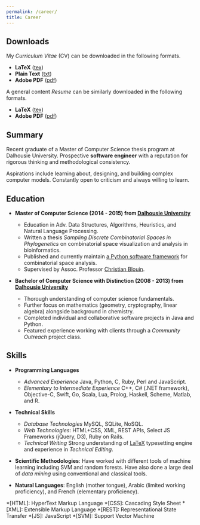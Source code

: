 ```yaml
---
permalink: /career/
title: Career
---
```


## Downloads

My *Curriculum Vitae* (CV) can be downloaded in the following formats.

  - **LaTeX** ([tex](/assets/docs/cv.tex))
  - **Plain Text** ([txt](/assets/docs/cv.txt))
  - **Adobe PDF** ([pdf](/assets/docs/cv.pdf))

A general content *Resume* can be similarly downloaded in the following formats.

  - **LaTeX** ([tex](/assets/docs/resume.tex))
  - **Adobe PDF** ([pdf](/assets/docs/resume.pdf))

## Summary

Recent graduate of a Master of Computer Science thesis program at Dalhousie University. Prospective **software engineer** with a reputation for rigorous thinking and methodological consistency.

Aspirations include learning about, designing, and building complex computer models. Constantly open to criticism and always willing to learn.

## Education

  - **Master of Computer Science (2014 - 2015) from [Dalhousie University](http://dal.ca)** 

    - Education in Adv. Data Structures, Algorithms, Heuristics, and Natural Language Processing.
    - Written a thesis *Sampling Discrete Combinatorial Spaces in Phylogenetics* on combinatorial space visualization and analysis in bioinformatics.
    - Published and currently maintain [a Python software framework](https://peerj.com/articles/cs-9/) for combinatorial space analysis.
    - Supervised by Assoc. Professor [Christian Blouin](mailto:cblouin@cs.dal.ca).

  - **Bachelor of Computer Science with Distinction (2008 - 2013) from [Dalhousie University](http://dal.ca)**

    - Thorough understanding of computer science fundamentals.
    - Further focus on mathematics (geometry, cryptography, linear algebra) alongside background in chemistry.
    - Completed individual and collaborative software projects in Java and Python.
    - Featured experience working with clients through a *Community Outreach* project class.

## Skills

  - **Programming Languages**
    - *Advanced Experience* Java, Python, C, Ruby, Perl and JavaScript.
    - *Elementary to Intermediate Experience* C++, C# (.NET framework), Objective-C, Swift, Go, Scala, Lua, Prolog, Haskell, Scheme, Matlab, and R.

  - **Technical Skills**
    - *Database Technologies* MySQL, SQLite, NoSQL.
    - *Web Technologies*: HTML+CSS, XML, REST APIs, Select JS Frameworks (jQuery, D3), Ruby on Rails. 
    - *Technical Writing* Strong understanding of [LaTeX](http://www.latex-project.org) typesetting engine and experience in *Technical Editing*.

  - **Scientific Methodologies**: Have worked with different tools of machine learning including SVM and random forests. Have also done a large deal of *data mining* using conventional and classical tools.

  - **Natural Languages**: English (mother tongue), Arabic (limited working proficiency), and French (elementary proficiency).

*[HTML]: HyperText Markup Language
*[CSS]: Cascading Style Sheet
*[XML]: Extensible Markup Language
*[REST]: Representational State Transfer
*[JS]: JavaScript
*[SVM]: Support Vector Machine